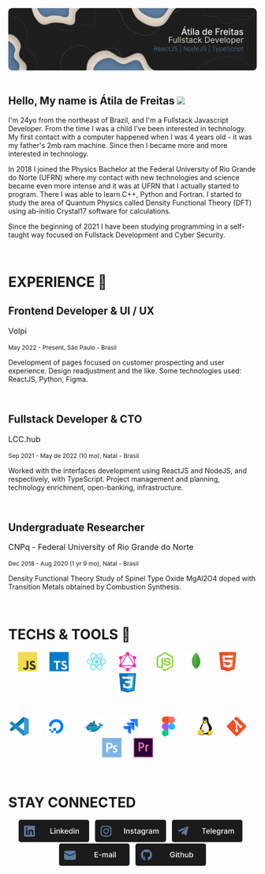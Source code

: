 <div>
<img src="./Assets/banner.jpeg" style="border-radius: 8px"/>
</div>

</br>
<div>
  <h2>Hello, My name is Átila de Freitas <img src="https://raw.githubusercontent.com/iampavangandhi/iampavangandhi/master/gifs/Hi.gif" height="40em"></h2>
  <p>I'm 24yo from the northeast of Brazil, and I'm a Fullstack Javascript Developer. From the time I was a child I've been interested in technology. My first contact with a computer happened when I was 4 years old - it was my father's 2mb ram machine. Since then I became more and more interested in technology.

In 2018 I joined the Physics Bachelor at the Federal University of Rio Grande do Norte (UFRN) where my contact with new technologies and science became even more intense and it was at UFRN that I actually started to program. There I was able to learn C++, Python and Fortran. I started to study the area of Quantum Physics called Density Functional Theory (DFT) using ab-initio Crystal17 software for calculations.

Since the beginning of 2021 I have been studying programming in a self-taught way focused on Fullstack Development and Cyber Security.

  </p>
</div>

</br>

<div>
  <h1>EXPERIENCE 💼</h1>

  <div>
  <h2>Frontend Developer & UI / UX</h4>
  <p style="font-size: 16px" >Volpi</p>
  <p style="font-size: 12px">May 2022 - Present, São Paulo - Brasil</p>
  <p>Development of pages focused on customer prospecting and user
experience. Design readjustment and the like. Some technologies
used: ReactJS, Python, Figma.</p>
  </div>

  </br>

  <div>
  <h2>Fullstack Developer & CTO</h4>
  <p style="font-size: 16px" >LCC.hub</p>
  <p style="font-size: 12px">Sep 2021 - May de 2022 (10 mo), Natal - Brasil</p>
  <p>Worked with the interfaces development using ReactJS and
NodeJS, and respectively, with TypeScript. Project management and
planning, technology enrichment, open-banking, infrastructure.</p>
  </div>

  </br>

  <div>
  <h2>Undergraduate Researcher</h4>
  <p style="font-size: 16px" >CNPq - Federal University of Rio Grande do Norte</p>
  <p style="font-size: 12px">Dec 2018 - Aug 2020 (1 yr 9 mo), Natal - Brasil</p>
  <p>Density Functional Theory Study of Spinel Type Oxide MgAl2O4
doped with Transition Metals obtained by Combustion Synthesis.</p>
  </div>

</div>

  </br>

<div>
<h1>TECHS & TOOLS 🔧</h1>
<p align="center">
    <img height="40" src="https://raw.githubusercontent.com/devicons/devicon/master/icons/javascript/javascript-original.svg">
    &nbsp;&nbsp;&nbsp;&nbsp;
  <img height="40" src="https://raw.githubusercontent.com/devicons/devicon/master/icons/typescript/typescript-original.svg">
    &nbsp;&nbsp;&nbsp;&nbsp;
      <img height="40" src="https://raw.githubusercontent.com/devicons/devicon/master/icons/react/react-original.svg">
  &nbsp;&nbsp;&nbsp;&nbsp;
      <img height="40" src="https://raw.githubusercontent.com/devicons/devicon/2ae2a900d2f041da66e950e4d48052658d850630/icons/graphql/graphql-plain.svg">
    &nbsp;&nbsp;&nbsp;&nbsp;
        <img height="40" src="https://raw.githubusercontent.com/devicons/devicon/master/icons/nodejs/nodejs-original.svg">
  &nbsp;&nbsp;&nbsp;&nbsp;
        <img height="40" src="https://raw.githubusercontent.com/devicons/devicon/master/icons/mongodb/mongodb-original.svg">
    &nbsp;&nbsp;&nbsp;&nbsp;
    <img height="40" src="https://raw.githubusercontent.com/devicons/devicon/master/icons/html5/html5-original.svg">
    &nbsp;&nbsp;&nbsp;&nbsp;
    <img height="40" src="https://raw.githubusercontent.com/devicons/devicon/master/icons/css3/css3-original.svg">
    &nbsp;&nbsp;&nbsp;&nbsp;
</p>
</br>
 <p align="center">
  <img height="40" src="https://raw.githubusercontent.com/devicons/devicon/2ae2a900d2f041da66e950e4d48052658d850630/icons/vscode/vscode-original.svg">
    &nbsp;&nbsp;&nbsp;&nbsp;
    <img height="40" src="https://raw.githubusercontent.com/devicons/devicon/2ae2a900d2f041da66e950e4d48052658d850630/icons/digitalocean/digitalocean-original.svg">
    &nbsp;&nbsp;&nbsp;&nbsp;
    <img height="40" src="https://raw.githubusercontent.com/devicons/devicon/2ae2a900d2f041da66e950e4d48052658d850630/icons/docker/docker-original.svg">
    &nbsp;&nbsp;&nbsp;&nbsp;
      <img height="40" src="https://raw.githubusercontent.com/devicons/devicon/2ae2a900d2f041da66e950e4d48052658d850630/icons/jira/jira-original.svg">
    &nbsp;&nbsp;&nbsp;&nbsp;
    <img height="40" src="https://github.com/devicons/devicon/blob/master/icons/figma/figma-original.svg">
    &nbsp;&nbsp;&nbsp;&nbsp;
    <img height="40" src="https://raw.githubusercontent.com/devicons/devicon/master/icons/linux/linux-original.svg">
    &nbsp;&nbsp;&nbsp;&nbsp;
      <img height="40" src="https://raw.githubusercontent.com/devicons/devicon/master/icons/git/git-original.svg">
    &nbsp;&nbsp;&nbsp;&nbsp;
      <img height="40" src="https://github.com/devicons/devicon/blob/master/icons/photoshop/photoshop-plain.svg">
    &nbsp;&nbsp;&nbsp;&nbsp;
      <img height="40" src="https://github.com/devicons/devicon/blob/master/icons/premierepro/premierepro-original.svg">
    &nbsp;&nbsp;&nbsp;&nbsp;

</p>
</div>
</br>
<div>
<h1>STAY CONNECTED</h1>
<p align="center">
<a href="https://www.linkedin.com/in/atilafreitas/"><img src="./Assets/Linkedin.png"height="45em"/></a>
    &nbsp;
    <a href="https://instagram.com/atiladefreitas.co/"><img src="./Assets/isntagram.png"height="45em"/></a>
    &nbsp;
<a href="https://t.me/atilajcfreitas"><img src="./Assets/Telegram.png"height="45em"/></a>
    &nbsp;
<a href="mailto:contact@atiladefreitas.co"><img src="./Assets/E-mail.png" height="45em"/></a>
    &nbsp;
<a href="https://github.com/atiladefreitas"><img src="./Assets/Github.png"height="45em"/></a>
<!--     &nbsp;
<a href="https://atiladefreitas.co/"><img src="./Assets/Website.png"height="45em"/></a> -->
</p>
</div>
